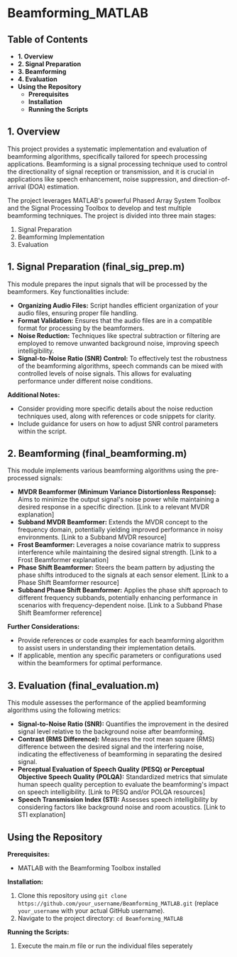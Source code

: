 # Beamforming_MATLAB

## Table of Contents
* **1. Overview**
* **2. Signal Preparation**
* **3. Beamforming**
* **4. Evaluation**
* **Using the Repository**
    * **Prerequisites**
    * **Installation**
    * **Running the Scripts**

 ## 1. Overview
This project provides a systematic implementation and evaluation of beamforming algorithms, specifically tailored for speech processing applications. Beamforming is a signal processing technique used to control the directionality of signal reception or transmission, and it is crucial in applications like speech enhancement, noise suppression, and direction-of-arrival (DOA) estimation.

The project leverages MATLAB's powerful Phased Array System Toolbox and the Signal Processing Toolbox to develop and test multiple beamforming techniques. The project is divided into three main stages:

1. Signal Preparation
2. Beamforming Implementation
3. Evaluation

## 1. Signal Preparation (final_sig_prep.m)

This module prepares the input signals that will be processed by the beamformers. Key functionalities include:

* **Organizing Audio Files:** Script handles efficient organization of your audio files, ensuring proper file handling.
* **Format Validation:** Ensures that the audio files are in a compatible format for processing by the beamformers.
* **Noise Reduction:** Techniques like spectral subtraction or filtering are employed to remove unwanted background noise, improving speech intelligibility.
* **Signal-to-Noise Ratio (SNR) Control:** To effectively test the robustness of the beamforming algorithms, speech commands can be mixed with controlled levels of noise signals. This allows for evaluating performance under different noise conditions.

**Additional Notes:**

* Consider providing more specific details about the noise reduction techniques used, along with references or code snippets for clarity.
* Include guidance for users on how to adjust SNR control parameters within the script.

## 2. Beamforming (final_beamforming.m)

This module implements various beamforming algorithms using the pre-processed signals:

* **MVDR Beamformer (Minimum Variance Distortionless Response):** Aims to minimize the output signal's noise power while maintaining a desired response in a specific direction. [Link to a relevant MVDR explanation]
* **Subband MVDR Beamformer:** Extends the MVDR concept to the frequency domain, potentially yielding improved performance in noisy environments. [Link to a Subband MVDR resource]
* **Frost Beamformer:** Leverages a noise covariance matrix to suppress interference while maintaining the desired signal strength. [Link to a Frost Beamformer explanation]
* **Phase Shift Beamformer:** Steers the beam pattern by adjusting the phase shifts introduced to the signals at each sensor element. [Link to a Phase Shift Beamformer resource]
* **Subband Phase Shift Beamformer:** Applies the phase shift approach to different frequency subbands, potentially enhancing performance in scenarios with frequency-dependent noise. [Link to a Subband Phase Shift Beamformer reference]

**Further Considerations:**

* Provide references or code examples for each beamforming algorithm to assist users in understanding their implementation details.
* If applicable, mention any specific parameters or configurations used within the beamformers for optimal performance.

## 3. Evaluation (final_evaluation.m)

This module assesses the performance of the applied beamforming algorithms using the following metrics:

* **Signal-to-Noise Ratio (SNR):** Quantifies the improvement in the desired signal level relative to the background noise after beamforming.
* **Contrast (RMS Difference):** Measures the root mean square (RMS) difference between the desired signal and the interfering noise, indicating the effectiveness of beamforming in separating the desired signal.
* **Perceptual Evaluation of Speech Quality (PESQ) or Perceptual Objective Speech Quality (POLQA):** Standardized metrics that simulate human speech quality perception to evaluate the beamforming's impact on speech intelligibility. [Link to PESQ and/or POLQA resources]
* **Speech Transmission Index (STI):** Assesses speech intelligibility by considering factors like background noise and room acoustics. [Link to STI explanation]

## Using the Repository

**Prerequisites:**

* MATLAB with the Beamforming Toolbox installed

**Installation:**

1. Clone this repository using `git clone https://github.com/your_username/Beamforming_MATLAB.git` (replace `your_username` with your actual GitHub username).
2. Navigate to the project directory: `cd Beamforming_MATLAB`

**Running the Scripts:**

1. Execute the main.m file or run the individual files seperately



